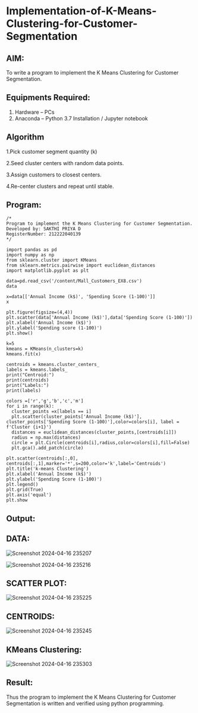 # Implementation-of-K-Means-Clustering-for-Customer-Segmentation

## AIM:
To write a program to implement the K Means Clustering for Customer Segmentation.

## Equipments Required:
1. Hardware – PCs
2. Anaconda – Python 3.7 Installation / Jupyter notebook

## Algorithm
1.Pick customer segment quantity (k)

2.Seed cluster centers with random data points.

3.Assign customers to closest centers.

4.Re-center clusters and repeat until stable.

## Program:
```
/*
Program to implement the K Means Clustering for Customer Segmentation.
Developed by: SAKTHI PRIYA D
RegisterNumber: 212222040139
*/

import pandas as pd
import numpy as np
from sklearn.cluster import KMeans
from sklearn.metrics.pairwise import euclidean_distances
import matplotlib.pyplot as plt

data=pd.read_csv('/content/Mall_Customers_EX8.csv')
data

x=data[['Annual Income (k$)', 'Spending Score (1-100)']]
x

plt.figure(figsize=(4,4))
plt.scatter(data['Annual Income (k$)'],data['Spending Score (1-100)'])
plt.xlabel('Annual Income (k$)')
plt.ylabel('Spending score (1-100)')
plt.show()

k=5
kmeans = KMeans(n_clusters=k)
kmeans.fit(x)

centroids = kmeans.cluster_centers_
labels = kmeans.labels_
print("Centroid:")
print(centroids)
print("Labels:")
print(labels)

colors =['r','g','b','c','m']
for i in range(k):
  cluster_points =x[labels == i]
  plt.scatter(cluster_points['Annual Income (k$)'], cluster_points['Spending Score (1-100)'],color=colors[i], label = f'Cluster {i+1}')
  distances = euclidean_distances(cluster_points,[centroids[i]])
  radius = np.max(distances)
  circle = plt.Circle(centroids[i],radius,color=colors[i],fill=False)
  plt.gca().add_patch(circle)
  
plt.scatter(centroids[:,0], centroids[:,1],marker='*',s=200,color='k',label='Centroids')
plt.title('k-means Clustering')
plt.xlabel('Annual Income (k$)')
plt.ylabel('Spending Score (1-100)')
plt.legend()
plt.grid(True)
plt.axis('equal')
plt.show
```

## Output:

## DATA:
![Screenshot 2024-04-16 235207](https://github.com/sakthipriyadhanusu/Implementation-of-K-Means-Clustering-for-Customer-Segmentation/assets/119393194/8971b362-90f4-4212-9bb7-bde7c21947fc)

![Screenshot 2024-04-16 235216](https://github.com/sakthipriyadhanusu/Implementation-of-K-Means-Clustering-for-Customer-Segmentation/assets/119393194/41d64d86-fed3-466e-9711-59dc813e47cf)

## SCATTER PLOT:
![Screenshot 2024-04-16 235225](https://github.com/sakthipriyadhanusu/Implementation-of-K-Means-Clustering-for-Customer-Segmentation/assets/119393194/7439bbac-90f6-40a3-afce-0ed387b2a478)

## CENTROIDS:
![Screenshot 2024-04-16 235245](https://github.com/sakthipriyadhanusu/Implementation-of-K-Means-Clustering-for-Customer-Segmentation/assets/119393194/8968a68e-0e90-4758-a31b-e445705b17b1)

## KMeans Clustering:
![Screenshot 2024-04-16 235303](https://github.com/sakthipriyadhanusu/Implementation-of-K-Means-Clustering-for-Customer-Segmentation/assets/119393194/1416f4fd-38d2-411d-b1e8-fa191d8f1b1e)

## Result:
Thus the program to implement the K Means Clustering for Customer Segmentation is written and verified using python programming.
